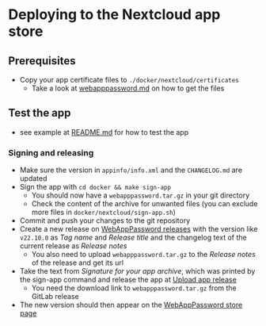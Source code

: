 # Deploying to the Nextcloud app store

## Prerequisites

- Copy your app certificate files to `./docker/nextcloud/certificates`
    - Take a look at [webapppassword.md](https://gitlab.tugraz.at/vpu-private/vpu-docs-private/-/blob/master/docs/projects/webapppassword.md)
      on how to get the files

## Test the app

- see example at [README.md](../README.md) for how to test the app

### Signing and releasing

- Make sure the version in `appinfo/info.xml` and the `CHANGELOG.md` are updated
- Sign the app with `cd docker && make sign-app`
    - You should now have a `webapppassword.tar.gz` in your git directory
    - Check the content of the archive for unwanted files (you can exclude more files in
      `docker/nextcloud/sign-app.sh`)
- Commit and push your changes to the git repository
- Create a new release on [WebAppPassword releases](https://gitlab.tugraz.at/dbp/nextcloud/webapppassword/-/releases/)
  with the version like `v22.10.0` as *Tag name* and *Release title* and the changelog text of the current release as *Release notes*
    - You also need to upload `webapppassword.tar.gz` to the *Release notes* of the release and get its url
- Take the text from *Signature for your app archive*, which was printed by the sign-app command and
  release the app at [Upload app release](https://apps.nextcloud.com/developer/apps/releases/new)
    - You need the download link to `webapppassword.tar.gz` from the GitLab release
- The new version should then appear on the [WebAppPassword store page](https://apps.nextcloud.com/apps/webapppassword)
